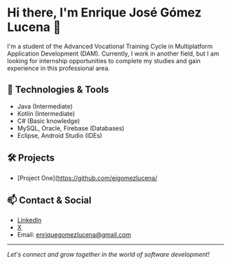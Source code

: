 # Hi there, I'm Enrique José Gómez Lucena 👋

I'm a student of the Advanced Vocational Training Cycle in Multiplatform Application Development (DAM). Currently, I work in another field, but I am looking for internship opportunities to complete my studies and gain experience in this professional area.

## 🚀 Technologies & Tools

- Java (Intermediate)
- Kotlin (Intermediate)
- C# (Basic knowledge)
- MySQL, Oracle, Firebase (Databases)
- Eclipse, Android Studio (IDEs)

## 🛠️ Projects

- [Project One](https://github.com/ejgomezlucena/



## 📫 Contact & Social

- [LinkedIn](www.linkedin.com/in/enrique-josé-gómez-lucena-624257320)
- [X](https://x.com/kikeronicus)
- Email: enriquegomezlucena@gmail.com

---

*Let's connect and grow together in the world of software development!*
